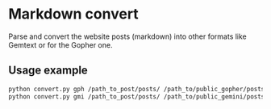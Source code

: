 # Markdown convert

Parse and convert the website posts (markdown) into other formats like Gemtext or for the Gopher one.

## Usage example

```bash
python convert.py gph /path_to_post/posts/ /path_to/public_gopher/posts/
python convert.py gmi /path_to_post/posts/ /path_to/public_gemini/posts/
```
